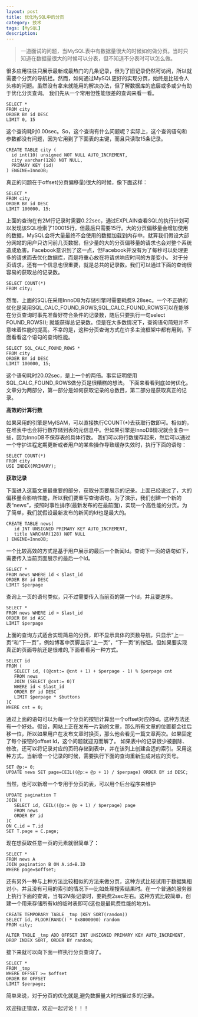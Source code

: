 ```yaml
---
layout: post
title: 优化MySQL中的分页
category: 技术
tags: [MySQL]
description: 
---
```


>一道面试的问题，当MySQL表中有数据量很大的时候如何做分页。当时只知道在数据量很大的时候可以分表，但不知道不分表时可以怎么做。


很多应用往往只展示最新或最热门的几条记录，但为了旧记录仍然可访问，所以就需要个分页的导航栏。然而，如何通过MySQL更好的实现分页，始终是比较令人头疼的问题。虽然没有拿来就能用的解决办法，但了解数据库的底层或多或少有助于优化分页查询。
我们先从一个常用但性能很差的查询来看一看。

	SELECT *
	FROM city
	ORDER BY id DESC
	LIMIT 0, 15

这个查询耗时0.00sec。So，这个查询有什么问题呢？实际上，这个查询语句和参数都没有问题，因为它用到了下面表的主键，而且只读取15条记录。

	CREATE TABLE city (
	  id int(10) unsigned NOT NULL AUTO_INCREMENT,
	  city varchar(128) NOT NULL,
	  PRIMARY KEY (id)
	) ENGINE=InnoDB;

真正的问题在于offset(分页偏移量)很大的时候，像下面这样：

	SELECT *
	FROM city
	ORDER BY id DESC
	LIMIT 100000, 15;

上面的查询在有2M行记录时需要0.22sec，通过EXPLAIN查看SQL的执行计划可以发现该SQL检索了100015行，但最后只需要15行。大的分页偏移量会增加使用的数据，MySQL会将大量最终不会使用的数据加载到内存中。就算我们假设大部分网站的用户只访问前几页数据，但少量的大的分页偏移量的请求也会对整个系统造成危害。Facebook意识到了这一点，但Facebook并没有为了每秒可以处理更多的请求而去优化数据库，而是将重心放在将请求响应时间的方差变小。
对于分页请求，还有一个信息也很重要，就是总共的记录数。我们可以通过下面的查询很容易的获取总的记录数。

	SELECT COUNT(*)
	FROM city;

然而，上面的SQL在采用InnoDB为存储引擎时需要耗费9.28sec。一个不正确的优化是采用SQL_CALC_FOUND_ROWS,SQL_CALC_FOUND_ROWS可以在能够在分页查询时事先准备好符合条件的记录数，随后只要执行一句select FOUND_ROWS(); 就能获得总记录数。但是在大多数情况下，查询语句简短并不意味着性能的提高。不幸的是，这种分页查询方式在许多主流框架中都有用到，下面看看这个语句的查询性能。

	SELECT SQL_CALC_FOUND_ROWS *
	FROM city
	ORDER BY id DESC
	LIMIT 100000, 15;

这个语句耗时20.02sec，是上一个的两倍。事实证明使用SQL_CALC_FOUND_ROWS做分页是很糟糕的想法。
下面来看看到底如何优化。文章分为两部分，第一部分是如何获取记录的总数目，第二部分是获取真正的记录。

**高效的计算行数**

如果采用的引擎是MyISAM，可以直接执行COUNT(*)去获取行数即可。相似的，在堆表中也会将行数存储到表的元信息中。但如果引擎是InnoDB情况就会复杂一些，因为InnoDB不保存表的具体行数。
我们可以将行数缓存起来，然后可以通过一个守护进程定期更新或者用户的某些操作导致缓存失效时，执行下面的语句：

	SELECT COUNT(*)
	FROM city
	USE INDEX(PRIMARY);



**获取记录**

下面进入这篇文章最重要的部分，获取分页要展示的记录。上面已经说过了，大的偏移量会影响性能，所以我们要重写查询语句。为了演示，我们创建一个新的表“news”，按照时事性排序(最新发布的在最前面)，实现一个高性能的分页。为了简单，我们就假设最新发布的新闻的Id也是最大的。

	CREATE TABLE news(
	   id INT UNSIGNED PRIMARY KEY AUTO_INCREMENT,
	   title VARCHAR(128) NOT NULL
	) ENGINE=InnoDB;

一个比较高效的方式是基于用户展示的最后一个新闻Id。查询下一页的语句如下，需要传入当前页面展示的最后一个Id。

	SELECT *
	FROM news WHERE id < $last_id
	ORDER BY id DESC
	LIMIT $perpage

查询上一页的语句类似，只不过需要传入当前页的第一个Id，并且要逆序。

	SELECT *
	FROM news WHERE id > $last_id
	ORDER BY id ASC
	LIMIT $perpage

上面的查询方式适合实现简易的分页，即不显示具体的页数导航，只显示“上一页”和“下一页”，例如博客中页脚显示“上一页”，“下一页”的按钮。但如果要实现真正的页面导航还是很难的,下面看看另一种方式。

	SELECT id
	FROM (
	   SELECT id, ((@cnt:= @cnt + 1) + $perpage - 1) % $perpage cnt
	   FROM news 
	   JOIN (SELECT @cnt:= 0)T
	   WHERE id < $last_id
	   ORDER BY id DESC
	   LIMIT $perpage * $buttons
	)C
	WHERE cnt = 0;

通过上面的语句可以为每一个分页的按钮计算出一个offset对应的id。这种方法还有一个好处。假设，网站上正在发布一片新的文章，那么所有文章的位置都会往后移一位，所以如果用户在发布文章时换页，那么他会看见一篇文章两次。如果固定了每个按钮的offset Id，这个问题就迎刃而解了。
如果表中的记录很少被删除、修改，还可以将记录对应的页码存储到表中，并在该列上创建合适的索引。采用这种方式，当新增一个记录的时候，需要执行下面的查询重新生成对应的页号。

	SET @p:= 0;
	UPDATE news SET page=CEIL((@p:= @p + 1) / $perpage) ORDER BY id DESC;

当然，也可以新增一个专用于分页的表，可以用个后台程序来维护
	
	UPDATE pagination T
	JOIN (
	   SELECT id, CEIL((@p:= @p + 1) / $perpage) page
	   FROM news
	   ORDER BY id
	)C
	ON C.id = T.id
	SET T.page = C.page;

现在想获取任意一页的元素就很简单了：

	SELECT *
	FROM news A
	JOIN pagination B ON A.id=B.ID
	WHERE page=$offset;

还有另外一种与上种方法比较相似的方法来做分页，这种方式比较试用于数据集相对小，并且没有可用的索引的情况下—比如处理搜索结果时。在一个普通的服务器上执行下面的查询，当有2M条记录时，要耗费2sec左右。这种方式比较简单，创建一个用来存储所有Id的临时表即可(这也是最耗费性能的地方)。

	CREATE TEMPORARY TABLE _tmp (KEY SORT(random))
	SELECT id, FLOOR(RAND() * 0x8000000) random
	FROM city;
	
	ALTER TABLE _tmp ADD OFFSET INT UNSIGNED PRIMARY KEY AUTO_INCREMENT, DROP INDEX SORT, ORDER BY random;

接下来就可以向下面一样执行分页查询了。

	SELECT *
	FROM _tmp
	WHERE OFFSET >= $offset
	ORDER BY OFFSET
	LIMIT $perpage;

简单来说，对于分页的优化就是,避免数据量大时扫描过多的记录。


欢迎指正错误，欢迎一起讨论！！！